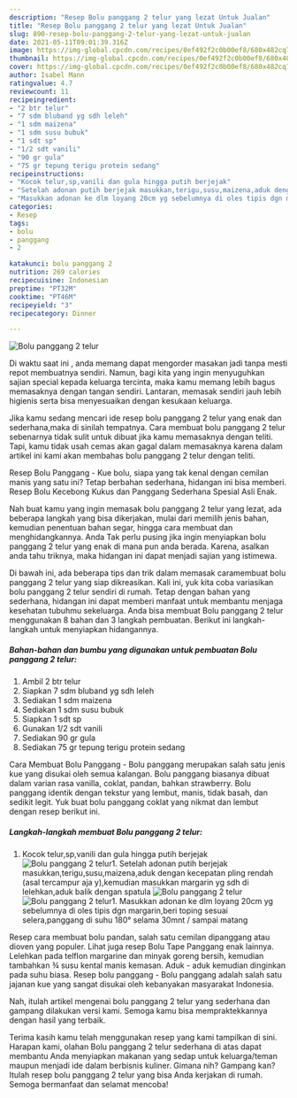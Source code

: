```yaml
---
description: "Resep Bolu panggang 2 telur yang lezat Untuk Jualan"
title: "Resep Bolu panggang 2 telur yang lezat Untuk Jualan"
slug: 890-resep-bolu-panggang-2-telur-yang-lezat-untuk-jualan
date: 2021-05-11T09:01:39.316Z
image: https://img-global.cpcdn.com/recipes/0ef492f2c0b00ef8/680x482cq70/bolu-panggang-2-telur-foto-resep-utama.jpg
thumbnail: https://img-global.cpcdn.com/recipes/0ef492f2c0b00ef8/680x482cq70/bolu-panggang-2-telur-foto-resep-utama.jpg
cover: https://img-global.cpcdn.com/recipes/0ef492f2c0b00ef8/680x482cq70/bolu-panggang-2-telur-foto-resep-utama.jpg
author: Isabel Mann
ratingvalue: 4.7
reviewcount: 11
recipeingredient:
- "2 btr telur"
- "7 sdm bluband yg sdh leleh"
- "1 sdm maizena"
- "1 sdm susu bubuk"
- "1 sdt sp"
- "1/2 sdt vanili"
- "90 gr gula"
- "75 gr tepung terigu protein sedang"
recipeinstructions:
- "Kocok telur,sp,vanili dan gula hingga putih berjejak"
- "Setelah adonan putih berjejak masukkan,terigu,susu,maizena,aduk dengan kecepatan pling rendah (asal tercampur aja y),kemudian masukkan margarin yg sdh di lelehkan,aduk balik dengan spatula"
- "Masukkan adonan ke dlm loyang 20cm yg sebelumnya di oles tipis dgn margarin,beri toping sesuai selera,panggang di suhu 180° selama 30mnt / sampai matang"
categories:
- Resep
tags:
- bolu
- panggang
- 2

katakunci: bolu panggang 2 
nutrition: 269 calories
recipecuisine: Indonesian
preptime: "PT32M"
cooktime: "PT46M"
recipeyield: "3"
recipecategory: Dinner

---
```



![Bolu panggang 2 telur](https://img-global.cpcdn.com/recipes/0ef492f2c0b00ef8/680x482cq70/bolu-panggang-2-telur-foto-resep-utama.jpg)

Di waktu  saat ini , anda memang dapat mengorder masakan jadi tanpa mesti repot membuatnya sendiri. Namun, bagi kita yang ingin menyuguhkan sajian special kepada keluarga tercinta, maka kamu memang lebih bagus memasaknya dengan tangan sendiri. Lantaran, memasak sendiri jauh lebih higienis serta bisa menyesuaikan dengan kesukaan keluarga.

Jika kamu sedang mencari ide resep bolu panggang 2 telur yang enak dan sederhana,maka di sinilah tempatnya. Cara membuat bolu panggang 2 telur  sebenarnya tidak sulit untuk dibuat jika kamu memasaknya dengan teliti. Tapi, kamu tidak usah cemas akan gagal dalam memasaknya 
karena dalam artikel ini kami akan membahas bolu panggang 2 telur dengan teliti.  

Resep Bolu Panggang - Kue bolu, siapa yang tak kenal dengan cemilan manis yang satu ini? Tetap berbahan sederhana, hidangan ini bisa memberi. Resep Bolu Kecebong Kukus dan Panggang Sederhana Spesial Asli Enak.

Nah buat kamu yang ingin memasak bolu panggang 2 telur yang lezat, ada beberapa langkah yang bisa dikerjakan, mulai dari memilih jenis bahan, kemudian penentuan bahan segar, hingga cara membuat dan menghidangkannya. Anda Tak perlu pusing jika ingin menyiapkan bolu panggang 2 telur yang enak di mana pun anda berada. Karena, asalkan anda  tahu triknya, maka hidangan ini dapat menjadi sajian yang istimewa.

Di bawah ini, ada beberapa tips dan trik dalam memasak caramembuat bolu panggang 2 telur yang siap dikreasikan. Kali ini, yuk kita coba variasikan bolu panggang 2 telur sendiri di rumah. Tetap dengan bahan yang sederhana, hidangan ini dapat memberi manfaat untuk membantu menjaga kesehatan tubuhmu sekeluarga. Anda bisa membuat Bolu panggang 2 telur menggunakan 8 bahan dan 3 langkah pembuatan. Berikut ini langkah-langkah untuk menyiapkan hidangannya.

<!--inarticleads1-->

##### Bahan-bahan dan bumbu yang digunakan untuk pembuatan Bolu panggang 2 telur:

1. Ambil 2 btr telur
1. Siapkan 7 sdm bluband yg sdh leleh
1. Sediakan 1 sdm maizena
1. Sediakan 1 sdm susu bubuk
1. Siapkan 1 sdt sp
1. Gunakan 1/2 sdt vanili
1. Sediakan 90 gr gula
1. Sediakan 75 gr tepung terigu protein sedang


Cara Membuat Bolu Panggang - Bolu panggang merupakan salah satu jenis kue yang disukai oleh semua kalangan. Bolu panggang biasanya dibuat dalam varian rasa vanilla, coklat, pandan, bahkan strawberry. Bolu panggang identik dengan tekstur yang lembut, manis, tidak basah, dan sedikit legit. Yuk buat bolu panggang coklat yang nikmat dan lembut dengan resep berikut ini. 

<!--inarticleads2-->

##### Langkah-langkah membuat Bolu panggang 2 telur:

1. Kocok telur,sp,vanili dan gula hingga putih berjejak
<img src="https://img-global.cpcdn.com/steps/7cc70aef99b8e13f/160x128cq70/bolu-panggang-2-telur-langkah-memasak-1-foto.jpg" alt="Bolu panggang 2 telur">1. Setelah adonan putih berjejak masukkan,terigu,susu,maizena,aduk dengan kecepatan pling rendah (asal tercampur aja y),kemudian masukkan margarin yg sdh di lelehkan,aduk balik dengan spatula
<img src="https://img-global.cpcdn.com/steps/3b5737cd73b24823/160x128cq70/bolu-panggang-2-telur-langkah-memasak-2-foto.jpg" alt="Bolu panggang 2 telur"><img src="https://img-global.cpcdn.com/steps/cd5d5cc26280cdc0/160x128cq70/bolu-panggang-2-telur-langkah-memasak-2-foto.jpg" alt="Bolu panggang 2 telur">1. Masukkan adonan ke dlm loyang 20cm yg sebelumnya di oles tipis dgn margarin,beri toping sesuai selera,panggang di suhu 180° selama 30mnt / sampai matang


Resep cara membuat bolu pandan, salah satu cemilan dipanggang atau dioven yang populer. Lihat juga resep Bolu Tape Panggang enak lainnya. Lelehkan pada telflon margarine dan minyak goreng bersih, kemudian tambahkan ¾ susu kental manis kemasan. Aduk - aduk kemudian dinginkan pada suhu biasa. Resep bolu panggang - Bolu panggang adalah salah satu jajanan kue yang sangat disukai oleh kebanyakan masyarakat Indonesia. 

Nah, itulah artikel mengenai  bolu panggang 2 telur  yang sederhana dan gampang dilakukan versi kami. Semoga kamu bisa mempraktekkannya dengan hasil yang terbaik. 

Terima kasih kamu telah menggunakan resep yang kami tampilkan di sini. Harapan kami, olahan  Bolu panggang 2 telur sederhana di atas dapat membantu Anda menyiapkan makanan yang sedap untuk keluarga/teman maupun menjadi ide dalam berbisnis kuliner. Gimana nih? Gampang kan? Itulah resep bolu panggang 2 telur yang bisa Anda kerjakan di rumah. Semoga bermanfaat dan selamat mencoba!

